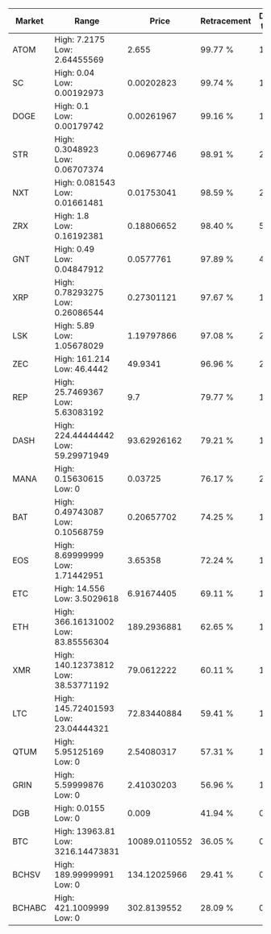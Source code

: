 | Market | Range | Price| Retracement | Doubles to 50% |
| --- | --- | --- | --- | --- |
| ATOM | High: 7.2175<br />Low: 2.64455569 | 2.655 | 99.77 % | 1.86 |
| SC | High: 0.04<br />Low: 0.00192973 | 0.00202823 | 99.74 % | 10.34 |
| DOGE | High: 0.1<br />Low: 0.00179742 | 0.00261967 | 99.16 % | 19.43 |
| STR | High: 0.3048923<br />Low: 0.06707374 | 0.06967746 | 98.91 % | 2.67 |
| NXT | High: 0.081543<br />Low: 0.01661481 | 0.01753041 | 98.59 % | 2.80 |
| ZRX | High: 1.8<br />Low: 0.16192381 | 0.18806652 | 98.40 % | 5.22 |
| GNT | High: 0.49<br />Low: 0.04847912 | 0.0577761 | 97.89 % | 4.66 |
| XRP | High: 0.78293275<br />Low: 0.26086544 | 0.27301121 | 97.67 % | 1.91 |
| LSK | High: 5.89<br />Low: 1.05678029 | 1.19797866 | 97.08 % | 2.90 |
| ZEC | High: 161.214<br />Low: 46.4442 | 49.9341 | 96.96 % | 2.08 |
| REP | High: 25.7469367<br />Low: 5.63083192 | 9.7 | 79.77 % | 1.62 |
| DASH | High: 224.44444442<br />Low: 59.29971949 | 93.62926162 | 79.21 % | 1.52 |
| MANA | High: 0.15630615<br />Low: 0 | 0.03725 | 76.17 % | 2.10 |
| BAT | High: 0.49743087<br />Low: 0.10568759 | 0.20657702 | 74.25 % | 1.46 |
| EOS | High: 8.69999999<br />Low: 1.71442951 | 3.65358 | 72.24 % | 1.43 |
| ETC | High: 14.556<br />Low: 3.5029618 | 6.91674405 | 69.11 % | 1.31 |
| ETH | High: 366.16131002<br />Low: 83.85556304 | 189.2936881 | 62.65 % | 1.19 |
| XMR | High: 140.12373812<br />Low: 38.53771192 | 79.0612222 | 60.11 % | 1.13 |
| LTC | High: 145.72401593<br />Low: 23.04444321 | 72.83440884 | 59.41 % | 1.16 |
| QTUM | High: 5.95125169<br />Low: 0 | 2.54080317 | 57.31 % | 1.17 |
| GRIN | High: 5.59999876<br />Low: 0 | 2.41030203 | 56.96 % | 1.16 |
| DGB | High: 0.0155<br />Low: 0 | 0.009 | 41.94 % | 0.00 |
| BTC | High: 13963.81<br />Low: 3216.14473831 | 10089.0110552 | 36.05 % | 0.00 |
| BCHSV | High: 189.99999991<br />Low: 0 | 134.12025966 | 29.41 % | 0.00 |
| BCHABC | High: 421.1009999<br />Low: 0 | 302.8139552 | 28.09 % | 0.00 |
